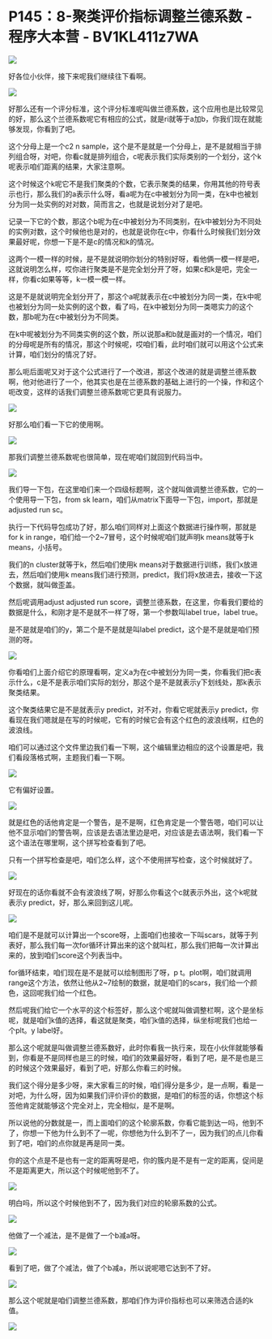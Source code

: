 # P145：8-聚类评价指标调整兰德系数 - 程序大本营 - BV1KL411z7WA

![](img/62921b8df7b04b637583e4e75fb09cc9_0.png)

好各位小伙伴，接下来呢我们继续往下看啊。

![](img/62921b8df7b04b637583e4e75fb09cc9_2.png)

好那么还有一个评分标准，这个评分标准呢叫做兰德系数，这个应用也是比较常见的好，那么这个兰德系数呢它有相应的公式，就是ri就等于a加b，你我们现在就能够发现，你看到了吧。

这个分母上是一个c2 n sample，这个是不是就是一个分母上，是不是就相当于排列组合呀，对吧，你看c就是排列组合，c呢表示我们实际类别的一个划分，这个k呢表示咱们距离的结果，大家注意啊。

这个时候这个k呢它不是我们聚类的个数，它表示聚类的结果，你用其他的符号表示也行，那么我们的a表示什么呀，看a呢为在c中被划分为同一类，在k中也被划分为同一处实例的对对数，简而言之，也就是说划分对了是吧。

记录一下它的个数，那这个b呢为在c中被划分为不同类别，在k中被划分为不同处的实例对数，这个时候他也是对的，也就是说你在c中，你看什么时候我们划分效果最好呢，你想一下是不是c的情况和k的情况。

这两个一模一样的时候，是不是就说明你划分的特别好呀，看他俩一模一样是吧，这就说明怎么样，哎你进行聚类是不是完全划分开了呀，如果c和k是吧，完全一样，你看c如果等等，k一模一模一样。

这是不是就说明完全划分开了，那这个a呢就表示在c中被划分为同一类，在k中呢也被划分为同一处实例的这个数，看了吗，在k中被划分为同一类嗯实力的这个数，那b呢为在c中被划分为不同类。

在k中呢被划分为不同类实例的这个数，所以说那a和b就是画对的一个情况，咱们的分母呢是所有的情况，那这个时候呢，哎咱们看，此时咱们就可以用这个公式来计算，咱们划分的情况了好。

那么呃后面呢又对于这个公式进行了一个改进，那这个改进的就是调整兰德系数啊，他对他进行了一个，他其实也是在兰德系数的基础上进行的一个操，作和这个呃改变，这样的话我们调整兰德系数呢它更具有说服力。



![](img/62921b8df7b04b637583e4e75fb09cc9_4.png)

好那么咱们看一下它的使用啊。

![](img/62921b8df7b04b637583e4e75fb09cc9_6.png)

那我们调整兰德系数呢也很简单，现在呢咱们就回到代码当中。

![](img/62921b8df7b04b637583e4e75fb09cc9_8.png)

我们导一下包，在这里咱们来一个四级标题啊，这个就叫做调整兰德系数，它的一个使用导一下包，from sk learn，咱们从matrix下面导一下包，import，那就是adjusted run sc。

执行一下代码导包成功了好，那么咱们同样对上面这个数据进行操作啊，那就是for k in range，咱们给一个2~7冒号，这个时候呢咱们就声明k means就等于k means，小括号。

我们的n cluster就等于k，然后咱们使用k means对于数据进行训练，我们x放进去，然后咱们使用k means我们进行预测，predict，我们将x放进去，接收一下这个数据，就叫做歪盖。

然后呢调用adjust adjusted run score，调整兰德系数，在这里，你看我们要给的数据是什么，和刚才是不是就不一样了呀，第一个参数叫label true，label true。

是不是就是咱们的y，第二个是不是就是叫label predict，这个是不是就是咱们预测的呀。

![](img/62921b8df7b04b637583e4e75fb09cc9_10.png)

你看咱们上面介绍它的原理看啊，定义a为在c中被划分为同一类，你看我们把c表示什么，c是不是表示咱们实际的划分，那这个是不是就表示y下划线处，那k表示聚类结果。

这个聚类结果它是不是就表示y predict，对不对，你看它呢就表示y predict，你看现在我们嗯就是在写的时候呢，它有的时候它会有这个红色的波浪线啊，红色的波浪线。

咱们可以通过这个文件里边我们看一下啊，这个编辑里边相应的这个设置是吧，我们看段落格式啊，主题我们看一下啊。



![](img/62921b8df7b04b637583e4e75fb09cc9_12.png)

它有偏好设置。

![](img/62921b8df7b04b637583e4e75fb09cc9_14.png)

就是红色的话他肯定是一个警告，是不是啊，红色肯定是一个警告嗯，咱们可以让他不显示咱们的警告啊，应该是去语法里边是吧，对应该是去语法啊，我们看一下这个语法在哪里啊，这个拼写检查看到了吧。

只有一个拼写检查是吧，咱们怎么样，这个不使用拼写检查，这个时候就好了。

![](img/62921b8df7b04b637583e4e75fb09cc9_16.png)

好现在的话你看就不会有波浪线了啊，好那么你看这个c就表示外出，这个k呢就表示y predict，好，那么来回到这儿呢。



![](img/62921b8df7b04b637583e4e75fb09cc9_18.png)

咱们是不是就可以计算出一个score呀，上面咱们也接收一下叫scars，就等于列表好，那么我们每一次for循环计算出来的这个就叫杠，那么我们把每一次计算出来的，放到咱们score这个列表当中。

for循环结束，咱们现在是不是就可以绘制图形了呀，p t。plot啊，咱们就调用range这个方法，依然让他从2~7绘制的数据，就是咱们的scars，我们给一个颜色，这回呢我们给一个红色。

然后呢我们给它一个水平的这个标签好，那么这个呢就叫做调整栏啊，这个是坐标呢，就是咱们k值的选择，看这就是聚类，咱们k值的选择，纵坐标呢我们也给一个plt。y label好。

那么这个呢就是叫做调整兰德系数好，此时你看我一执行来，现在小伙伴就能够看到，你看是不是同样也是三的时候，咱们的效果最好呀，看到了吧，是不是也是三的时候这个效果最好，看到了吧，好那么你看三的时候。

我们这个得分是多少呀，来大家看三的时候，咱们得分是多少，是一点啊，看是一对吧，为什么呀，因为如果我们评价评价的数据，是咱们的标签的话，你想这个标签他肯定就能够这个完全对上，完全相似，是不是啊。

所以说他的分数就是一，而上面咱们的这个轮廓系数，你看它能到达一吗，他到不了，你想一下他为什么到不了一呢，你想他为什么到不了一，因为我们的点儿你看到了吧，咱们的点你就是再是同一类。

你的这个点是不是也有一定的距离呀是吧，你的簇内是不是有一定的距离，促间是不是距离更大，所以这个时候呢他到不了。



![](img/62921b8df7b04b637583e4e75fb09cc9_20.png)

明白吗，所以这个时候他到不了，因为我们对应的轮廓系数的公式。

![](img/62921b8df7b04b637583e4e75fb09cc9_22.png)

他做了一个减法，是不是做了一个b减a呀。

![](img/62921b8df7b04b637583e4e75fb09cc9_24.png)

看到了吧，做了个减法，做了个b减a，所以说呢嗯它达到不了好。

![](img/62921b8df7b04b637583e4e75fb09cc9_26.png)

那么这个呢就是咱们调整兰德系数，那咱们作为评价指标也可以来筛选合适的k值。

![](img/62921b8df7b04b637583e4e75fb09cc9_28.png)